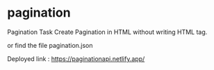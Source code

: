 # pagination

Pagination Task
Create Pagination in HTML without writing HTML tag.

or find the file pagination.json

Deployed link : https://paginationapi.netlify.app/
